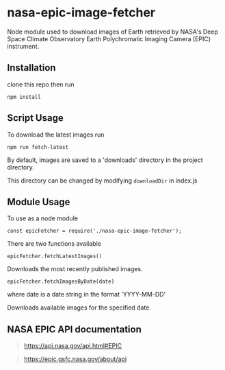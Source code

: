 # nasa-epic-image-fetcher

Node module used to download images of Earth retrieved by NASA's 
Deep Space Climate Observatory
Earth Polychromatic Imaging Camera (EPIC) instrument.

## Installation
clone this repo then run

`npm install`

## Script Usage

To download the latest images run

`npm run fetch-latest`

By default, images are saved to a 'downloads' directory
in the project directory.

This directory can be changed by modifying `downloadDir` in index.js

## Module Usage

To use as a node module

`const epicFetcher = require('./nasa-epic-image-fetcher');`

There are two functions available

`epicFetcher.fetchLatestImages()`

Downloads the most recently published images.

`epicFetcher.fetchImagesByDate(date)`

where date is a date string in the format 'YYYY-MM-DD'

Downloads available images for the specified date.

## NASA EPIC API documentation

> https://api.nasa.gov/api.html#EPIC

> https://epic.gsfc.nasa.gov/about/api
